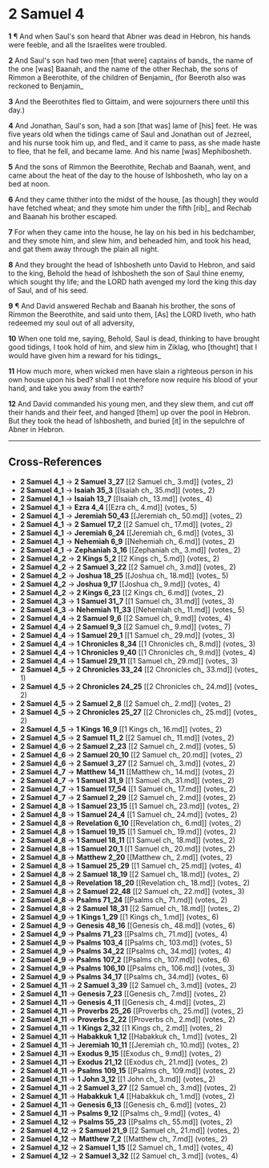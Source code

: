 # 2 Samuel 4

**1** ¶ And when Saul's son heard that Abner was dead in Hebron, his hands were feeble, and all the Israelites were troubled.

**2** And Saul's son had two men [that were] captains of bands_ the name of the one [was] Baanah, and the name of the other Rechab, the sons of Rimmon a Beerothite, of the children of Benjamin_ (for Beeroth also was reckoned to Benjamin_

**3** And the Beerothites fled to Gittaim, and were sojourners there until this day.)

**4** And Jonathan, Saul's son, had a son [that was] lame of [his] feet. He was five years old when the tidings came of Saul and Jonathan out of Jezreel, and his nurse took him up, and fled_ and it came to pass, as she made haste to flee, that he fell, and became lame. And his name [was] Mephibosheth.

**5** And the sons of Rimmon the Beerothite, Rechab and Baanah, went, and came about the heat of the day to the house of Ishbosheth, who lay on a bed at noon.

**6** And they came thither into the midst of the house, [as though] they would have fetched wheat; and they smote him under the fifth [rib]_ and Rechab and Baanah his brother escaped.

**7** For when they came into the house, he lay on his bed in his bedchamber, and they smote him, and slew him, and beheaded him, and took his head, and gat them away through the plain all night.

**8** And they brought the head of Ishbosheth unto David to Hebron, and said to the king, Behold the head of Ishbosheth the son of Saul thine enemy, which sought thy life; and the LORD hath avenged my lord the king this day of Saul, and of his seed.

**9** ¶ And David answered Rechab and Baanah his brother, the sons of Rimmon the Beerothite, and said unto them, [As] the LORD liveth, who hath redeemed my soul out of all adversity,

**10** When one told me, saying, Behold, Saul is dead, thinking to have brought good tidings, I took hold of him, and slew him in Ziklag, who [thought] that I would have given him a reward for his tidings_

**11** How much more, when wicked men have slain a righteous person in his own house upon his bed? shall I not therefore now require his blood of your hand, and take you away from the earth?

**12** And David commanded his young men, and they slew them, and cut off their hands and their feet, and hanged [them] up over the pool in Hebron. But they took the head of Ishbosheth, and buried [it] in the sepulchre of Abner in Hebron.

---

## Cross-References

- **2 Samuel 4_1** → **2 Samuel 3_27** [[2 Samuel ch_ 3.md]] (votes_ 2)
- **2 Samuel 4_1** → **Isaiah 35_3** [[Isaiah ch_ 35.md]] (votes_ 2)
- **2 Samuel 4_1** → **Isaiah 13_7** [[Isaiah ch_ 13.md]] (votes_ 4)
- **2 Samuel 4_1** → **Ezra 4_4** [[Ezra ch_ 4.md]] (votes_ 5)
- **2 Samuel 4_1** → **Jeremiah 50_43** [[Jeremiah ch_ 50.md]] (votes_ 2)
- **2 Samuel 4_1** → **2 Samuel 17_2** [[2 Samuel ch_ 17.md]] (votes_ 2)
- **2 Samuel 4_1** → **Jeremiah 6_24** [[Jeremiah ch_ 6.md]] (votes_ 3)
- **2 Samuel 4_1** → **Nehemiah 6_9** [[Nehemiah ch_ 6.md]] (votes_ 2)
- **2 Samuel 4_1** → **Zephaniah 3_16** [[Zephaniah ch_ 3.md]] (votes_ 2)
- **2 Samuel 4_2** → **2 Kings 5_2** [[2 Kings ch_ 5.md]] (votes_ 2)
- **2 Samuel 4_2** → **2 Samuel 3_22** [[2 Samuel ch_ 3.md]] (votes_ 2)
- **2 Samuel 4_2** → **Joshua 18_25** [[Joshua ch_ 18.md]] (votes_ 5)
- **2 Samuel 4_2** → **Joshua 9_17** [[Joshua ch_ 9.md]] (votes_ 4)
- **2 Samuel 4_2** → **2 Kings 6_23** [[2 Kings ch_ 6.md]] (votes_ 2)
- **2 Samuel 4_3** → **1 Samuel 31_7** [[1 Samuel ch_ 31.md]] (votes_ 3)
- **2 Samuel 4_3** → **Nehemiah 11_33** [[Nehemiah ch_ 11.md]] (votes_ 5)
- **2 Samuel 4_4** → **2 Samuel 9_6** [[2 Samuel ch_ 9.md]] (votes_ 4)
- **2 Samuel 4_4** → **2 Samuel 9_3** [[2 Samuel ch_ 9.md]] (votes_ 7)
- **2 Samuel 4_4** → **1 Samuel 29_1** [[1 Samuel ch_ 29.md]] (votes_ 3)
- **2 Samuel 4_4** → **1 Chronicles 8_34** [[1 Chronicles ch_ 8.md]] (votes_ 3)
- **2 Samuel 4_4** → **1 Chronicles 9_40** [[1 Chronicles ch_ 9.md]] (votes_ 4)
- **2 Samuel 4_4** → **1 Samuel 29_11** [[1 Samuel ch_ 29.md]] (votes_ 3)
- **2 Samuel 4_5** → **2 Chronicles 33_24** [[2 Chronicles ch_ 33.md]] (votes_ 1)
- **2 Samuel 4_5** → **2 Chronicles 24_25** [[2 Chronicles ch_ 24.md]] (votes_ 2)
- **2 Samuel 4_5** → **2 Samuel 2_8** [[2 Samuel ch_ 2.md]] (votes_ 2)
- **2 Samuel 4_5** → **2 Chronicles 25_27** [[2 Chronicles ch_ 25.md]] (votes_ 2)
- **2 Samuel 4_5** → **1 Kings 16_9** [[1 Kings ch_ 16.md]] (votes_ 2)
- **2 Samuel 4_5** → **2 Samuel 11_2** [[2 Samuel ch_ 11.md]] (votes_ 2)
- **2 Samuel 4_6** → **2 Samuel 2_23** [[2 Samuel ch_ 2.md]] (votes_ 5)
- **2 Samuel 4_6** → **2 Samuel 20_10** [[2 Samuel ch_ 20.md]] (votes_ 2)
- **2 Samuel 4_6** → **2 Samuel 3_27** [[2 Samuel ch_ 3.md]] (votes_ 2)
- **2 Samuel 4_7** → **Matthew 14_11** [[Matthew ch_ 14.md]] (votes_ 2)
- **2 Samuel 4_7** → **1 Samuel 31_9** [[1 Samuel ch_ 31.md]] (votes_ 2)
- **2 Samuel 4_7** → **1 Samuel 17_54** [[1 Samuel ch_ 17.md]] (votes_ 2)
- **2 Samuel 4_7** → **2 Samuel 2_29** [[2 Samuel ch_ 2.md]] (votes_ 2)
- **2 Samuel 4_8** → **1 Samuel 23_15** [[1 Samuel ch_ 23.md]] (votes_ 2)
- **2 Samuel 4_8** → **1 Samuel 24_4** [[1 Samuel ch_ 24.md]] (votes_ 2)
- **2 Samuel 4_8** → **Revelation 6_10** [[Revelation ch_ 6.md]] (votes_ 2)
- **2 Samuel 4_8** → **1 Samuel 19_15** [[1 Samuel ch_ 19.md]] (votes_ 2)
- **2 Samuel 4_8** → **1 Samuel 18_11** [[1 Samuel ch_ 18.md]] (votes_ 2)
- **2 Samuel 4_8** → **1 Samuel 20_1** [[1 Samuel ch_ 20.md]] (votes_ 2)
- **2 Samuel 4_8** → **Matthew 2_20** [[Matthew ch_ 2.md]] (votes_ 2)
- **2 Samuel 4_8** → **1 Samuel 25_29** [[1 Samuel ch_ 25.md]] (votes_ 4)
- **2 Samuel 4_8** → **2 Samuel 18_19** [[2 Samuel ch_ 18.md]] (votes_ 2)
- **2 Samuel 4_8** → **Revelation 18_20** [[Revelation ch_ 18.md]] (votes_ 2)
- **2 Samuel 4_8** → **2 Samuel 22_48** [[2 Samuel ch_ 22.md]] (votes_ 3)
- **2 Samuel 4_8** → **Psalms 71_24** [[Psalms ch_ 71.md]] (votes_ 2)
- **2 Samuel 4_8** → **2 Samuel 18_31** [[2 Samuel ch_ 18.md]] (votes_ 2)
- **2 Samuel 4_9** → **1 Kings 1_29** [[1 Kings ch_ 1.md]] (votes_ 6)
- **2 Samuel 4_9** → **Genesis 48_16** [[Genesis ch_ 48.md]] (votes_ 6)
- **2 Samuel 4_9** → **Psalms 71_23** [[Psalms ch_ 71.md]] (votes_ 4)
- **2 Samuel 4_9** → **Psalms 103_4** [[Psalms ch_ 103.md]] (votes_ 5)
- **2 Samuel 4_9** → **Psalms 34_22** [[Psalms ch_ 34.md]] (votes_ 4)
- **2 Samuel 4_9** → **Psalms 107_2** [[Psalms ch_ 107.md]] (votes_ 6)
- **2 Samuel 4_9** → **Psalms 106_10** [[Psalms ch_ 106.md]] (votes_ 3)
- **2 Samuel 4_9** → **Psalms 34_17** [[Psalms ch_ 34.md]] (votes_ 6)
- **2 Samuel 4_11** → **2 Samuel 3_39** [[2 Samuel ch_ 3.md]] (votes_ 2)
- **2 Samuel 4_11** → **Genesis 7_23** [[Genesis ch_ 7.md]] (votes_ 2)
- **2 Samuel 4_11** → **Genesis 4_11** [[Genesis ch_ 4.md]] (votes_ 2)
- **2 Samuel 4_11** → **Proverbs 25_26** [[Proverbs ch_ 25.md]] (votes_ 2)
- **2 Samuel 4_11** → **Proverbs 2_22** [[Proverbs ch_ 2.md]] (votes_ 2)
- **2 Samuel 4_11** → **1 Kings 2_32** [[1 Kings ch_ 2.md]] (votes_ 2)
- **2 Samuel 4_11** → **Habakkuk 1_12** [[Habakkuk ch_ 1.md]] (votes_ 2)
- **2 Samuel 4_11** → **Jeremiah 10_11** [[Jeremiah ch_ 10.md]] (votes_ 2)
- **2 Samuel 4_11** → **Exodus 9_15** [[Exodus ch_ 9.md]] (votes_ 2)
- **2 Samuel 4_11** → **Exodus 21_12** [[Exodus ch_ 21.md]] (votes_ 2)
- **2 Samuel 4_11** → **Psalms 109_15** [[Psalms ch_ 109.md]] (votes_ 2)
- **2 Samuel 4_11** → **1 John 3_12** [[1 John ch_ 3.md]] (votes_ 2)
- **2 Samuel 4_11** → **2 Samuel 3_27** [[2 Samuel ch_ 3.md]] (votes_ 2)
- **2 Samuel 4_11** → **Habakkuk 1_4** [[Habakkuk ch_ 1.md]] (votes_ 2)
- **2 Samuel 4_11** → **Genesis 6_13** [[Genesis ch_ 6.md]] (votes_ 2)
- **2 Samuel 4_11** → **Psalms 9_12** [[Psalms ch_ 9.md]] (votes_ 4)
- **2 Samuel 4_12** → **Psalms 55_23** [[Psalms ch_ 55.md]] (votes_ 2)
- **2 Samuel 4_12** → **2 Samuel 21_9** [[2 Samuel ch_ 21.md]] (votes_ 2)
- **2 Samuel 4_12** → **Matthew 7_2** [[Matthew ch_ 7.md]] (votes_ 2)
- **2 Samuel 4_12** → **2 Samuel 1_15** [[2 Samuel ch_ 1.md]] (votes_ 4)
- **2 Samuel 4_12** → **2 Samuel 3_32** [[2 Samuel ch_ 3.md]] (votes_ 4)
